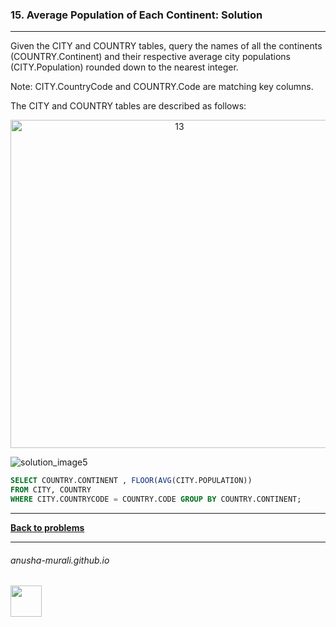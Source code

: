 ### 15. Average Population of Each Continent: Solution

---
Given the CITY and COUNTRY tables, query the names of all the continents (COUNTRY.Continent) and their respective 
average city populations (CITY.Population) rounded down to the nearest integer.

Note: CITY.CountryCode and COUNTRY.Code are matching key columns.

The CITY and COUNTRY tables are described as follows:

<p align="center">
<img width="525" alt="13" src="https://github.com/user-attachments/assets/fbb4318d-1fd8-42a4-971e-04b716c7ff1d" />
</p>

![solution_image5](https://github.com/user-attachments/assets/82f796e0-28cb-4ef0-bcdc-1a701ce7db53)

```sql
SELECT COUNTRY.CONTINENT , FLOOR(AVG(CITY.POPULATION))
FROM CITY, COUNTRY
WHERE CITY.COUNTRYCODE = COUNTRY.CODE GROUP BY COUNTRY.CONTINENT;
```

---

**[Back to problems](./problems.md)**

* * *
###### anusha-murali.github.io

<img src="https://github.com/anusha-murali/anusha-murali.github.io/assets/111596338/639243aa-2857-4595-a65a-7852762bb002" width="50" height="50"/>
